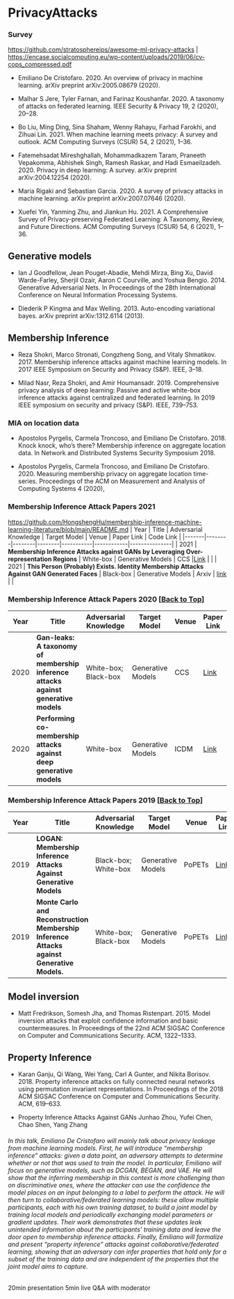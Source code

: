 # PrivacyAttacks

### Survey
https://github.com/stratosphereips/awesome-ml-privacy-attacks
|
https://encase.socialcomputing.eu/wp-content/uploads/2019/06/cv-cops_compressed.pdf

* Emiliano De Cristofaro. 2020. An overview of privacy in machine learning. arXiv preprint arXiv:2005.08679 (2020).

* Malhar S Jere, Tyler Farnan, and Farinaz Koushanfar. 2020. A taxonomy of attacks on federated learning. IEEE
Security & Privacy 19, 2 (2020), 20–28.

* Bo Liu, Ming Ding, Sina Shaham, Wenny Rahayu, Farhad Farokhi, and Zihuai Lin. 2021. When machine learning
meets privacy: A survey and outlook. ACM Computing Surveys (CSUR) 54, 2 (2021), 1–36.

* Fatemehsadat Mireshghallah, Mohammadkazem Taram, Praneeth Vepakomma, Abhishek Singh, Ramesh Raskar, and
Hadi Esmaeilzadeh. 2020. Privacy in deep learning: A survey. arXiv preprint arXiv:2004.12254 (2020).

* Maria Rigaki and Sebastian Garcia. 2020. A survey of privacy attacks in machine learning. arXiv preprint
arXiv:2007.07646 (2020).

* Xuefei Yin, Yanming Zhu, and Jiankun Hu. 2021. A Comprehensive Survey of Privacy-preserving Federated Learning:
A Taxonomy, Review, and Future Directions. ACM Computing Surveys (CSUR) 54, 6 (2021), 1–36.

## Generative models

* Ian J Goodfellow, Jean Pouget-Abadie, Mehdi Mirza, Bing Xu, David Warde-Farley, Sherjil Ozair, Aaron C Courville,
and Yoshua Bengio. 2014. Generative Adversarial Nets. In Proceedings of the 28th International Conference on Neural
Information Processing Systems.

* Diederik P Kingma and Max Welling. 2013. Auto-encoding variational bayes. arXiv preprint arXiv:1312.6114 (2013).



## Membership Inference

* Reza Shokri, Marco Stronati, Congzheng Song, and Vitaly Shmatikov. 2017. Membership inference attacks against
machine learning models. In 2017 IEEE Symposium on Security and Privacy (S&P). IEEE, 3–18.

* Milad Nasr, Reza Shokri, and Amir Houmansadr. 2019. Comprehensive privacy analysis of deep learning: Passive and
active white-box inference attacks against centralized and federated learning. In 2019 IEEE symposium on security
and privacy (S&P). IEEE, 739–753.


### MIA on location data
* Apostolos Pyrgelis, Carmela Troncoso, and Emiliano De Cristofaro. 2018. Knock knock, who’s there? Membership
inference on aggregate location data. In Network and Distributed Systems Security Symposium 2018.

* Apostolos Pyrgelis, Carmela Troncoso, and Emiliano De Cristofaro. 2020. Measuring membership privacy on
aggregate location time-series. Proceedings of the ACM on Measurement and Analysis of Computing Systems 4 (2020),

### Membership Inference Attack Papers 2021
https://github.com/HongshengHu/membership-inference-machine-learning-literature/blob/main/README.md
| Year   | Title |  Adversarial Knowledge | Target Model  |   Venue  | Paper Link  | Code Link |
|-------|--------|--------|--------|-----------|------------|---------------| 
| 2021 | **Membership Inference Attacks against GANs by Leveraging Over-representation Regions** | White-box | Generative Models | CCS |[Link](https://dl.acm.org/doi/abs/10.1145/3460120.3485338) | |
| 2021 | **This Person (Probably) Exists. Identity Membership Attacks Against GAN Generated Faces** | Black-box | Generative Models | Arxiv | [link](https://arxiv.org/abs/2107.06018) | |

### Membership Inference Attack Papers 2020 [[Back to Top](#membership-inference-attacks-and-defenses-on-machine-learning-models-literature)]
| Year   | Title |  Adversarial Knowledge | Target Model  |   Venue  | Paper Link  | Code Link |
|-------|--------|--------|--------|-----------|------------|---------------|
| 2020 | **Gan-leaks: A taxonomy of membership inference attacks against generative models** | White-box; Black-box | Generative Models | CCS | [Link](https://dl.acm.org/doi/abs/10.1145/3372297.3417238?casa_token=5npei5-D6vUAAAAA:aXjBRatnngBs0Hyd01LfDQGc60aL_XnEc93SJPPjsiWPLQzzXc4U6wRQFNmYMtZv6Y_Zgz9EaSAomQ) | [Link](https://github.com/DingfanChen/GAN-Leaks) | |
| 2020 | **Performing co-membership attacks against deep generative models** | White-box | Generative Models |ICDM | [Link](https://ieeexplore.ieee.org/abstract/document/8970995?casa_token=_QVk9Y51OCYAAAAA:rZ2t3JfMxXDs-CvoR-Uvh7a8oLGHDRUXruJBWjVA0_qD7B5piJBBhuiwaVEAnFWHQspmTxrFwA) | |


### Membership Inference Attack Papers 2019 [[Back to Top](#membership-inference-attacks-and-defenses-on-machine-learning-models-literature)]
| Year   | Title |  Adversarial Knowledge | Target Model  |   Venue  | Paper Link  | Code Link |
|-------|--------|--------|--------|-----------|------------|---------------|
| 2019 | **LOGAN: Membership Inference Attacks Against Generative Models** | Black-box; White-box | Generative Models | PoPETs | [Link](https://arxiv.org/abs/1705.07663) | [Link](https://github.com/jhayes14/gen_mem_inf)|
| 2019 | **Monte Carlo and Reconstruction Membership Inference Attacks against Generative Models.** | White-box; Black-box | Generative Models | PoPETs | [Link](https://petsymposium.org/2019/files/papers/issue4/popets-2019-0067.pdf) | [Link](https://github.com/SAP-samples/security-research-membership-inference-against-generative-networks) |

## Model inversion

* Matt Fredrikson, Somesh Jha, and Thomas Ristenpart. 2015. Model inversion attacks that exploit confidence
information and basic countermeasures. In Proceedings of the 22nd ACM SIGSAC Conference on Computer and
Communications Security. ACM, 1322–1333.


## Property Inference

* Karan Ganju, Qi Wang, Wei Yang, Carl A Gunter, and Nikita Borisov. 2018. Property inference attacks on fully
connected neural networks using permutation invariant representations. In Proceedings of the 2018 ACM SIGSAC
Conference on Computer and Communications Security. ACM, 619–633.

* Property Inference Attacks Against GANs
Junhao Zhou, Yufei Chen, Chao Shen, Yang Zhang


###### In this talk, Emiliano De Cristofaro will mainly talk about privacy leakage from machine learning models. First, he will introduce “membership inference” attacks: given a data point, an adversary attempts to determine whether or not that was used to train the model. In particular, Emiliano will focus on generative models, such as DCGAN, BEGAN, and VAE. He will show that the inferring membership in this context is more challenging than on discriminative ones, where the attacker can use the confidence the model places on an input belonging to a label to perform the attack. He will then turn to collaborative/federated learning models: these allow multiple participants, each with his own training dataset, to build a joint model by training local models and periodically exchanging model parameters or gradient updates. Their work demonstrates that these updates leak unintended information about the participants’ training data and leave the door open to membership inference attacks. Finally, Emiliano will formalize and present “property inference” attacks against collaborative/federated learning, showing that an adversary can infer properties that hold only for a subset of the training data and are independent of the properties that the joint model aims to capture. 

20min presentation
5min live Q&A with moderator



